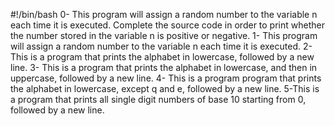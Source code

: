 #!/bin/bash
0- This program will assign a random number to the variable n each time it is executed. Complete the source code in order to print whether the number stored in the variable n is positive or negative.
1- This program will assign a random number to the variable n each time it is executed.
2- This is a program that prints the alphabet in lowercase, followed by a new line.
3- This is a program that prints the alphabet in lowercase, and then in uppercase, followed by a new line.
4- This is a program program that prints the alphabet in lowercase, except q and e, followed by a new line.
5-This is a program that prints all single digit numbers of base 10 starting from 0, followed by a new line. 
